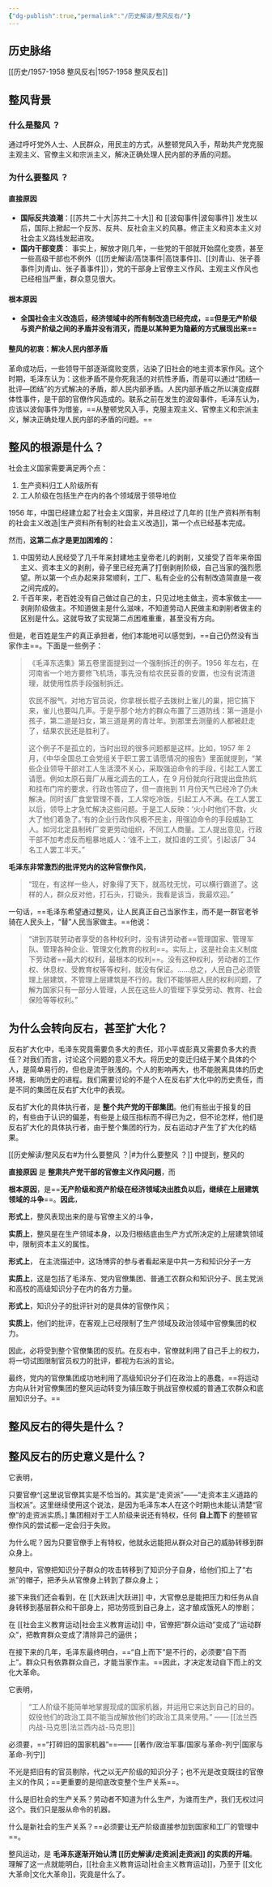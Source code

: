 ```yaml
---
{"dg-publish":true,"permalink":"/历史解读/整风反右/"}
---
```


## 历史脉络

[[历史/1957-1958 整风反右\|1957-1958 整风反右]]

## 整风背景

### 什么是整风 ？

通过呼吁党外人士、人民群众，用民主的方式，从整顿党风入手，帮助共产党克服主观主义、官僚主义和宗派主义，解决正确处理人民内部的矛盾的问题。

### 为什么要整风 ？

#### 直接原因
-  **国际反共浪潮**：[[苏共二十大\|苏共二十大]] 和 [[波匈事件\|波匈事件]] 发生以后，国际上掀起一个反苏、反共、反社会主义的风暴。修正主义和资本主义对社会主义路线发起进攻。
- **国内干部变质**： 事实上，解放才刚几年，一些党的干部就开始腐化变质，甚至一些高级干部也不例外（[[历史解读/高饶事件\|高饶事件]]、[[刘青山、张子善事件\|刘青山、张子善事件]]），党的干部身上官僚主义作风、主观主义作风也已经相当严重，群众意见很大。

#### 根本原因
- **全国社会主义改造后，经济领域中的所有制改造已经完成，==但是无产阶级与资产阶级之间的矛盾并没有消灭，而是以某种更为隐蔽的方式展现出来==**

#### 整风的初衷：解决人民内部矛盾

革命成功后，一些领导干部逐渐腐败变质，沾染了旧社会的地主资本家作风。这个时期，毛泽东认为：这些矛盾不是你死我活的对抗性矛盾，而是可以通过“团结—批评—团结”的方式解决的矛盾，即人民内部矛盾。人民内部矛盾之所以演变成群体性事件，是干部的官僚作风造成的。联系之前在发生的波匈事件，毛泽东认为，应该以波匈事件为借鉴，==从整顿党风入手，克服主观主义、官僚主义和宗派主义，解决正确处理人民内部的矛盾的问题。==

## 整风的根源是什么？

社会主义国家需要满足两个点：
1. 生产资料归工人阶级所有
2. 工人阶级在包括生产在内的各个领域居于领导地位

1956 年，中国已经建立起了社会主义国家，并且经过了几年的 [[生产资料所有制的社会主义改造\|生产资料所有制的社会主义改造]]，第一个点已经基本完成。

然而，**这第二点才是更加困难的：**

1. 中国劳动人民经受了几千年来封建地主皇帝老儿的剥削，又接受了百年来帝国主义、资本主义的剥削，骨子里已经充满了打倒剥削阶级，自己当家的强烈愿望。所以第一个点办起来非常顺利，工厂、私有企业的公有制改造简直是一夜之间完成的。
2. 千百年来，老百姓没有自己做过自己的主，只见过地主做主，资本家做主——剥削阶级做主。不知道做主是什么滋味，不知道劳动人民做主和剥削者做主的区别是什么。这就导致了实现第二点困难重重，甚至没有方向。

但是，老百姓是生产的真正承担者，他们本能地可以感觉到，==自己仍然没有当家作主==。下面是一些例子：

> 《毛泽东选集》第五卷里面提到过一个强制拆迁的例子。1956 年左右，在河南省一个地方要修飞机场，事先没有给农民妥善的安置，也没有说清道理，就使用性质手段强制拆迁。
>
> 农民不服气，对地方官员说，你拿根长棍子去拨树上雀儿的巢，把它搞下来，雀儿也要叫几声。于是乎那个地方的群众布置了三道防线：第一道是小孩子，第二道是妇女，第三道是男的青壮年。到那里去测量的人都被赶走了，结果农民还是胜利了。
>
> 这个例子不是孤立的，当时出现的很多问题都是这样。比如，1957 年 2 月，《中华全国总工会党组关于职工罢工请愿情况的报告》里面就提到，“某些企业领导干部对工人生活漠不关心，采取强迫命令的手段，引起工人罢工请愿。例如太原石膏厂从雁北调去的工人，在 9 月份就向行政提出盘热炕和挂布门帘的要求，行政也答应了，但一直拖到 11 月份天气已经冷了仍未解决。同时该厂食堂管理不善，工人常吃冷饭，引起工人不满。在工人罢工以后，领导上才急忙解决这些问题。于是工人反映：‘火小时他们不救，火大了他们着急了。’有的企业行政作风极不民主，用强迫命令的手段威胁工人。如河北定县制砖厂变更劳动组织，不同工人商量。工人提出意见，行政干部不加考虑反而粗暴地威人：‘谁不上工，就扣谁的工资’。引起该厂 34 名工人罢工半天。”

**毛泽东非常激烈的批评党内的这种官僚作风**，

> “现在，有这样一些人，好象得了天下，就高枕无忧，可以横行霸道了。这样的人，群众反对他，打石头，打锄头，我看是该当，我最欢迎。”
>

一句话，==毛泽东希望通过整风，让人民真正自己当家作主，而不是一群官老爷骑在人民头上，“替”人民当家做主。==他说：

> “讲到苏联劳动者享受的各种权利时，没有讲劳动者==管理国家、管理军队、管理各种企业、管理文化教育的权利==。实际上，这是社会主义制度下劳动者==最大的权利，最根本的权利==。没有这种权利，劳动者的工作权、休息权、受教育权等等权利，就没有保证。……总之，人民自己必须管理上层建筑，不管理上层建筑是不行的。我们不能够把人民的权利问题，了解为国家只有一部分人管理，人民在这些人的管理下享受劳动、教育、社会保险等等权利。”

## 为什么会转向反右，甚至扩大化？

反右扩大化中，毛泽东究竟需要负多大的责任，邓小平或彭真又需要负多大的责任？对我们而言，讨论这个问题的意义不大。将历史的变迁归结于某个具体的个人，是简单易行的，但也是流于肤浅的。个人的影响再大，也不能脱离具体的历史环境，影响历史的进程。我们需要讨论的不是个人在反右扩大化中的历史责任，而是不同的集团在反右扩大化中的表现。

反右扩大化的具体执行者，是 **整个共产党的干部集团**。他们有些出于报复的目的，有些由于认识的偏差，有些是上级压指标而不得已为之，但不论怎样，他们是反右扩大化的具体执行者，由于整个集团的行为，反右运动才产生了扩大化的结果。

[[历史解读/整风反右#为什么要整风 ？\|#为什么要整风 ？]] 中提到，整风的

**直接原因** 是 **整肃共产党干部的官僚主义作风问题**，而

**根本原因**，是==**无产阶级和资产阶级在经济领域决出胜负以后，继续在上层建筑领域的斗争**==。**因此**，

**形式上**，整风表现出来的是与官僚主义的斗争，

**实质上**，整风是在生产领域本身，以及归根结底由生产方式所决定的上层建筑领域中，限制资本主义的属性。

**形式上**， 在主流描述中，这场博弈的参与者看起来是中共一方和知识分子一方

**实质上**，这是包括了毛泽东、党内官僚集团、普通工农群众和知识分子、民主党派和高校的高级知识分子在内的各方力量。

**形式上**，知识分子的批评针对的是具体的官僚作风；

**实质上**，他们的批评，在客观上已经限制了生产领域及政治领域中官僚集团的权力。

因此，必将受到整个官僚集团的反抗。在反右中，官僚就利用了自己手上的权力，将一切试图限制官员权力的批评，都视为右派的言论。

最终，党内的官僚集团成功地利用了高级知识分子们在政治上的愚蠢，==将运动方向从针对官僚集团的整风运动转变为镇压敢于挑战官僚权威的普通工农群众和底层知识分子。==

## 整风反右的得失是什么？

## 整风反右的历史意义是什么？

它表明，

只要官僚^[这里说官僚其实是不恰当的。其实是“走资派”——“走资本主义道路的当权派”。这里继续使用这个说法，是因为毛泽东本人在这个时期也未能认清楚“官僚”的走资派实质。] 集团相对于工人阶级来说还有特权，任何 **自上而下** 的整顿官僚作风的尝试都一定会归于失败。

为什么呢？因为只要官僚手上有特权，他就永远能把从群众对自己的威胁转移到群众身上。

整风中，官僚把知识分子群众的攻击转移到了知识分子自身，给他们扣上了“右派”的帽子，把矛头从官僚身上转到了群众身上；

接下来我们还会看到，在 [[大跃进\|大跃进]] 中，大官僚总是能把压力和任务从自身转移到基层群众和干部身上，把功劳揽到自己身上，这才酿成饿死人的惨剧；

在 [[社会主义教育运动\|社会主义教育运动]] 中，官僚把“群众运动”变成了“运动群众”，把教育群众变成了清除异己的逼供；

在接下来的几年，毛泽东最终明白，==“自上而下”是不行的，必须要“自下而上”。群众只有依靠群众自己，才能当家作主。==因此，才决定发动自下而上的文化大革命。

它表明，

> “工人阶级不能简单地掌握现成的国家机器，并运用它来达到自己的目的。奴役他们的政治工具不能当成解放他们的政治工具来使用。”  —— [[法兰西内战-马克思\|法兰西内战-马克思]]

必须要，==“打碎旧的国家机器”==—— [[著作/政治军事/国家与革命-列宁\|国家与革命-列宁]]

不光是把旧有的官员剔除，代之以无产阶级的知识分子；也不光是改变既往的官僚主义的作风；==更重要的是彻底改变整个生产关系==。

什么是旧社会的生产关系？劳动者不知道为什么生产，为谁而生产，我们无权过问这个。我们只是服从命令的机器。

什么是新社会的生产关系？==必须要让无产阶级直接参加到国家和工厂的管理中==。

整风运动，是 **毛泽东逐渐开始认清 [[历史解读/走资派\|走资派]] 的实质的开端**。理解了这一点就能明白，[[社会主义教育运动\|社会主义教育运动]]，乃至于 [[文化大革命\|文化大革命]]，究竟是什么了。